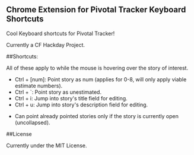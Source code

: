 Chrome Extension for Pivotal Tracker Keyboard Shortcuts
---

Cool Keyboard shortcuts for Pivotal Tracker!

Currently a CF Hackday Project.

##Shortcuts:

All of these apply to while the mouse is hovering over the story of interest.

- Ctrl + [num]: Point story as num (applies for 0-8, will only apply viable estimate numbers).
- Ctrl + \`: Point story as unestimated.
- Ctrl + i: Jump into story's title field for editing.
- Ctrl + u: Jump into story's description field for editing.

* Can point already pointed stories only if the story is currently open (uncollapsed).

##License

Currently under the MIT License.
